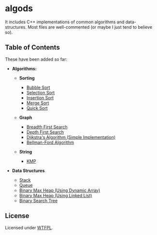 # algods

It includes C++ implementations of common algorithms and data-structures. Most files are well-commented (or maybe I just tend to believe so).

## Table of Contents

These have been added so far:

- **Algorithms:**

  - **Sorting**

    - [Bubble Sort](https://github.com/mrpandey/fundamentals/blob/master/algorithms/sorting/bubble-sort.cpp)
    - [Selection Sort](https://github.com/mrpandey/fundamentals/blob/master/algorithms/sorting/selection-sort.cpp)
    - [Insertion Sort](https://github.com/mrpandey/fundamentals/blob/master/algorithms/sorting/insertion-sort.cpp)
    - [Merge Sort](https://github.com/mrpandey/fundamentals/blob/master/algorithms/sorting/merge-sort.cpp)
    - [Quick Sort](https://github.com/mrpandey/fundamentals/blob/master/algorithms/sorting/quick-sort.cpp)

  - **Graph**

    - [Breadth First Search](https://github.com/mrpandey/fundamentals/blob/master/algorithms/graph/bfs.cpp)
    - [Depth First Search](https://github.com/mrpandey/fundamentals/blob/master/algorithms/graph/dfs.cpp)
    - [Dijkstra's Algorithm (Simple Implementation)](https://github.com/mrpandey/algods/blob/master/algorithms/graph/dijkstra-simple.cpp)
    - [Bellman-Ford Algorithm](https://github.com/mrpandey/algods/blob/master/algorithms/graph/bellman-ford.cpp)
  
  - **String**
  
    - [KMP](https://github.com/mrpandey/algods/blob/master/algorithms/string/kmp.cpp)

- **Data Structures**

  - [Stack](https://github.com/mrpandey/fundamentals/blob/master/data-structures/stack.cpp)
  - [Queue](https://github.com/mrpandey/fundamentals/blob/master/data-structures/queue.cpp)
  - [Binary Max Heap (Using Dynamic Array)](https://github.com/mrpandey/fundamentals/blob/master/data-structures/maxheap.cpp)
  - [Binary Max Heap (Using Linked List)](https://github.com/mrpandey/fundamentals/blob/master/data-structures/maxheap-linked-list.cpp)
  - [Binary Search Tree](https://github.com/mrpandey/fundamentals/blob/master/data-structures/bst.cpp)


## License

Licensed under [WTFPL](https://github.com/mrpandey/fundamentals/blob/master/LICENSE).
